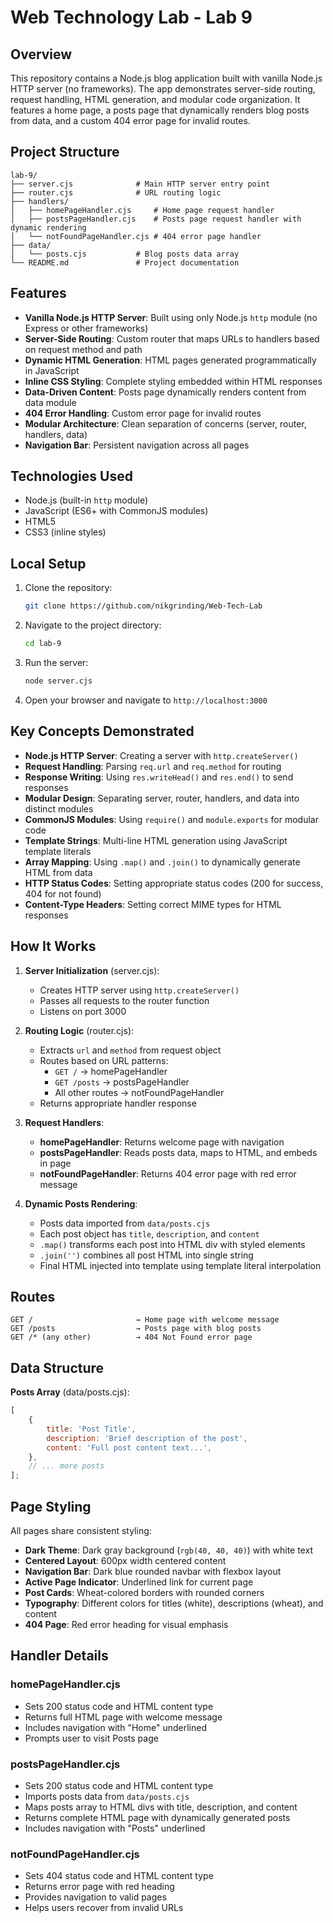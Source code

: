 # Web Technology Lab - Lab 9

## Overview

This repository contains a Node.js blog application built with vanilla Node.js HTTP server (no frameworks). The app demonstrates server-side routing, request handling, HTML generation, and modular code organization. It features a home page, a posts page that dynamically renders blog posts from data, and a custom 404 error page for invalid routes.

## Project Structure

```
lab-9/
├── server.cjs              # Main HTTP server entry point
├── router.cjs              # URL routing logic
├── handlers/
│   ├── homePageHandler.cjs     # Home page request handler
│   ├── postsPageHandler.cjs    # Posts page request handler with dynamic rendering
│   └── notFoundPageHandler.cjs # 404 error page handler
├── data/
│   └── posts.cjs           # Blog posts data array
└── README.md               # Project documentation
```

## Features

-   **Vanilla Node.js HTTP Server**: Built using only Node.js `http` module (no Express or other frameworks)
-   **Server-Side Routing**: Custom router that maps URLs to handlers based on request method and path
-   **Dynamic HTML Generation**: HTML pages generated programmatically in JavaScript
-   **Inline CSS Styling**: Complete styling embedded within HTML responses
-   **Data-Driven Content**: Posts page dynamically renders content from data module
-   **404 Error Handling**: Custom error page for invalid routes
-   **Modular Architecture**: Clean separation of concerns (server, router, handlers, data)
-   **Navigation Bar**: Persistent navigation across all pages

## Technologies Used

-   Node.js (built-in `http` module)
-   JavaScript (ES6+ with CommonJS modules)
-   HTML5
-   CSS3 (inline styles)

## Local Setup

1. Clone the repository:
    ```bash
    git clone https://github.com/nikgrinding/Web-Tech-Lab
    ```
2. Navigate to the project directory:
    ```bash
    cd lab-9
    ```
3. Run the server:
    ```bash
    node server.cjs
    ```
4. Open your browser and navigate to `http://localhost:3000`

## Key Concepts Demonstrated

-   **Node.js HTTP Server**: Creating a server with `http.createServer()`
-   **Request Handling**: Parsing `req.url` and `req.method` for routing
-   **Response Writing**: Using `res.writeHead()` and `res.end()` to send responses
-   **Modular Design**: Separating server, router, handlers, and data into distinct modules
-   **CommonJS Modules**: Using `require()` and `module.exports` for modular code
-   **Template Strings**: Multi-line HTML generation using JavaScript template literals
-   **Array Mapping**: Using `.map()` and `.join()` to dynamically generate HTML from data
-   **HTTP Status Codes**: Setting appropriate status codes (200 for success, 404 for not found)
-   **Content-Type Headers**: Setting correct MIME types for HTML responses

## How It Works

1. **Server Initialization** (server.cjs):

    - Creates HTTP server using `http.createServer()`
    - Passes all requests to the router function
    - Listens on port 3000

2. **Routing Logic** (router.cjs):

    - Extracts `url` and `method` from request object
    - Routes based on URL patterns:
        - `GET /` → homePageHandler
        - `GET /posts` → postsPageHandler
        - All other routes → notFoundPageHandler
    - Returns appropriate handler response

3. **Request Handlers**:

    - **homePageHandler**: Returns welcome page with navigation
    - **postsPageHandler**: Reads posts data, maps to HTML, and embeds in page
    - **notFoundPageHandler**: Returns 404 error page with red error message

4. **Dynamic Posts Rendering**:
    - Posts data imported from `data/posts.cjs`
    - Each post object has `title`, `description`, and `content`
    - `.map()` transforms each post into HTML div with styled elements
    - `.join('')` combines all post HTML into single string
    - Final HTML injected into template using template literal interpolation

## Routes

```
GET /                       → Home page with welcome message
GET /posts                  → Posts page with blog posts
GET /* (any other)          → 404 Not Found error page
```

## Data Structure

**Posts Array** (data/posts.cjs):

```javascript
[
	{
		title: 'Post Title',
		description: 'Brief description of the post',
		content: 'Full post content text...',
	},
	// ... more posts
];
```

## Page Styling

All pages share consistent styling:

-   **Dark Theme**: Dark gray background (`rgb(40, 40, 40)`) with white text
-   **Centered Layout**: 600px width centered content
-   **Navigation Bar**: Dark blue rounded navbar with flexbox layout
-   **Active Page Indicator**: Underlined link for current page
-   **Post Cards**: Wheat-colored borders with rounded corners
-   **Typography**: Different colors for titles (white), descriptions (wheat), and content
-   **404 Page**: Red error heading for visual emphasis

## Handler Details

### homePageHandler.cjs

-   Sets 200 status code and HTML content type
-   Returns full HTML page with welcome message
-   Includes navigation with "Home" underlined
-   Prompts user to visit Posts page

### postsPageHandler.cjs

-   Sets 200 status code and HTML content type
-   Imports posts data from `data/posts.cjs`
-   Maps posts array to HTML divs with title, description, and content
-   Returns complete HTML page with dynamically generated posts
-   Includes navigation with "Posts" underlined

### notFoundPageHandler.cjs

-   Sets 404 status code and HTML content type
-   Returns error page with red heading
-   Provides navigation to valid pages
-   Helps users recover from invalid URLs
